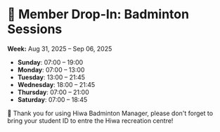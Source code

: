 # 🎾 Member Drop-In: Badminton Sessions
**Week:** Aug 31, 2025 – Sep 06, 2025

- **Sunday**: 07:00 – 19:00
- **Monday**: 07:00 – 13:00
- **Tuesday**: 13:00 – 21:45
- **Wednesday**: 18:00 – 21:45
- **Thursday**: 07:00 – 21:00
- **Saturday**: 07:00 – 18:45

📣 Thank you for using Hiwa Badminton Manager, please don't forget to bring your student ID to entre the Hiwa recreation centre!
